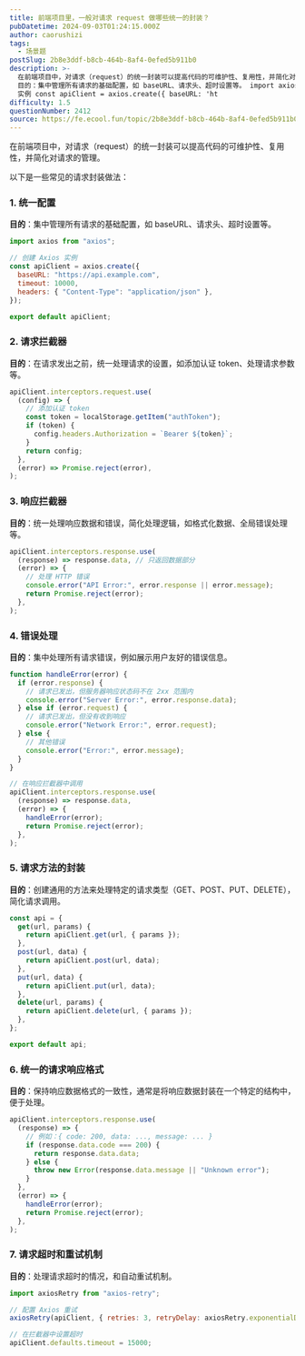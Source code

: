 ```yaml
---
title: 前端项目里，一般对请求 request 做哪些统一的封装？
pubDatetime: 2024-09-03T01:24:15.000Z
author: caorushizi
tags:
  - 场景题
postSlug: 2b8e3ddf-b8cb-464b-8af4-0efed5b911b0
description: >-
  在前端项目中，对请求（request）的统一封装可以提高代码的可维护性、复用性，并简化对请求的管理。 以下是一些常见的请求封装做法： 1. 统一配置
  目的：集中管理所有请求的基础配置，如 baseURL、请求头、超时设置等。 import axios from 'axios'; // 创建 Axios
  实例 const apiClient = axios.create({ baseURL: 'ht
difficulty: 1.5
questionNumber: 2412
source: https://fe.ecool.fun/topic/2b8e3ddf-b8cb-464b-8af4-0efed5b911b0
---
```


在前端项目中，对请求（request）的统一封装可以提高代码的可维护性、复用性，并简化对请求的管理。

以下是一些常见的请求封装做法：

### 1. **统一配置**

**目的**：集中管理所有请求的基础配置，如 baseURL、请求头、超时设置等。

```javascript
import axios from "axios";

// 创建 Axios 实例
const apiClient = axios.create({
  baseURL: "https://api.example.com",
  timeout: 10000,
  headers: { "Content-Type": "application/json" },
});

export default apiClient;
```

### 2. **请求拦截器**

**目的**：在请求发出之前，统一处理请求的设置，如添加认证 token、处理请求参数等。

```javascript
apiClient.interceptors.request.use(
  (config) => {
    // 添加认证 token
    const token = localStorage.getItem("authToken");
    if (token) {
      config.headers.Authorization = `Bearer ${token}`;
    }
    return config;
  },
  (error) => Promise.reject(error),
);
```

### 3. **响应拦截器**

**目的**：统一处理响应数据和错误，简化处理逻辑，如格式化数据、全局错误处理等。

```javascript
apiClient.interceptors.response.use(
  (response) => response.data, // 只返回数据部分
  (error) => {
    // 处理 HTTP 错误
    console.error("API Error:", error.response || error.message);
    return Promise.reject(error);
  },
);
```

### 4. **错误处理**

**目的**：集中处理所有请求错误，例如展示用户友好的错误信息。

```javascript
function handleError(error) {
  if (error.response) {
    // 请求已发出，但服务器响应状态码不在 2xx 范围内
    console.error("Server Error:", error.response.data);
  } else if (error.request) {
    // 请求已发出，但没有收到响应
    console.error("Network Error:", error.request);
  } else {
    // 其他错误
    console.error("Error:", error.message);
  }
}

// 在响应拦截器中调用
apiClient.interceptors.response.use(
  (response) => response.data,
  (error) => {
    handleError(error);
    return Promise.reject(error);
  },
);
```

### 5. **请求方法的封装**

**目的**：创建通用的方法来处理特定的请求类型（GET、POST、PUT、DELETE），简化请求调用。

```javascript
const api = {
  get(url, params) {
    return apiClient.get(url, { params });
  },
  post(url, data) {
    return apiClient.post(url, data);
  },
  put(url, data) {
    return apiClient.put(url, data);
  },
  delete(url, params) {
    return apiClient.delete(url, { params });
  },
};

export default api;
```

### 6. **统一的请求响应格式**

**目的**：保持响应数据格式的一致性，通常是将响应数据封装在一个特定的结构中，便于处理。

```javascript
apiClient.interceptors.response.use(
  (response) => {
    // 例如：{ code: 200, data: ..., message: ... }
    if (response.data.code === 200) {
      return response.data.data;
    } else {
      throw new Error(response.data.message || "Unknown error");
    }
  },
  (error) => {
    handleError(error);
    return Promise.reject(error);
  },
);
```

### 7. **请求超时和重试机制**

**目的**：处理请求超时的情况，和自动重试机制。

```javascript
import axiosRetry from "axios-retry";

// 配置 Axios 重试
axiosRetry(apiClient, { retries: 3, retryDelay: axiosRetry.exponentialDelay });

// 在拦截器中设置超时
apiClient.defaults.timeout = 15000;
```
